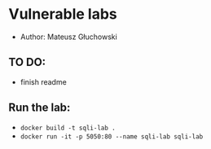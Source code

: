 # Vulnerable labs
- Author: Mateusz Głuchowski
  
## TO DO:
- finish readme 
 
## Run the lab:
- `docker build -t sqli-lab .  `
- `docker run -it -p 5050:80 --name sqli-lab sqli-lab`